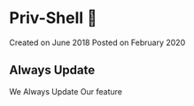 # Priv-Shell :1st_place_medal: 
Created on June 2018
Posted on February 2020
## Always Update
We Always Update Our feature

